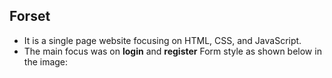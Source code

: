 ## Forset
* It is a single page website focusing on HTML, CSS, and JavaScript.
* The main focus was on **login** and **register** Form style as shown below in the image:


